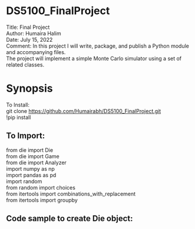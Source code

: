 # DS5100_FinalProject

Title:    Final Project <br />
Author:   Humaira Halim <br />
Date:     July 15, 2022 <br />
Comment:  In this project I will write, package, and publish a Python module and accompanying files. <br /> 
          The project will implement a simple Monte Carlo simulator using a set of related classes.

# Synopsis

To Install: <br />
git clone https://github.com/Humairabh/DS5100_FinalProject.git <br />
!pip install <path to local file> <br />
          
## To Import: <br />

from die import Die <br />
from die import Game <br />
from die import Analyzer <br />
import numpy as np <br />
import pandas as pd <br />
import random <br />
from random import choices <br />
from itertools import combinations_with_replacement <br />
from itertools import groupby <br />

## Code sample to create Die object: <br />
          
